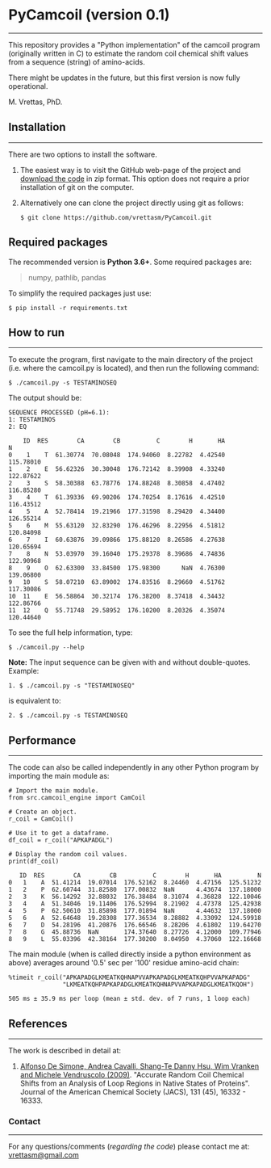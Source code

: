 # PyCamcoil (version 0.1)
---

This repository provides a "Python implementation" of the camcoil program
(originally written in C) to estimate the random coil chemical shift values
from a sequence (string) of amino-acids.

There might be updates in the future, but this first version is now fully operational.

M. Vrettas, PhD.

## Installation
---

There are two options to install the software.

1. The easiest way is to visit the GitHub web-page of the project and
[download the code](https://github.com/vrettasm/PyCamcoil/archive/master.zip)
in zip format. This option does not require a prior installation of git on the
computer.

2. Alternatively one can clone the project directly using git as follows:

    `$ git clone https://github.com/vrettasm/PyCamcoil.git`

## Required packages

The recommended version is **Python 3.6+**. Some required packages are:

>
> numpy, pathlib, pandas
>

To simplify the required packages just use:

    $ pip install -r requirements.txt

## How to run
---

To execute the program, first navigate to the main directory of the project
(i.e. where the camcoil.py is located), and then run the following command:

    $ ./camcoil.py -s TESTAMINOSEQ

The output should be:

```
SEQUENCE PROCESSED (pH=6.1):
1: TESTAMINOS
2: EQ
 
    ID  RES        CA        CB          C        H       HA          N
0    1    T  61.30774  70.08048  174.94060  8.22782  4.42540  115.78010
1    2    E  56.62326  30.30048  176.72142  8.39908  4.33240  122.87622
2    3    S  58.30388  63.78776  174.88248  8.30858  4.47402  116.85280
3    4    T  61.39336  69.90206  174.70254  8.17616  4.42510  116.43512
4    5    A  52.78414  19.21966  177.31598  8.29420  4.34400  126.55214
5    6    M  55.63120  32.83290  176.46296  8.22956  4.51812  120.84098
6    7    I  60.63876  39.09866  175.88120  8.26586  4.27638  120.65694
7    8    N  53.03970  39.16040  175.29378  8.39686  4.74836  122.90968
8    9    O  62.63300  33.84500  175.98300      NaN  4.76300  139.06800
9   10    S  58.07210  63.89002  174.83516  8.29660  4.51762  117.30086
10  11    E  56.58864  30.32174  176.38200  8.37418  4.34432  122.86766
11  12    Q  55.71748  29.58952  176.10200  8.20326  4.35074  120.44640
```

To see the full help information, type:

    $ ./camcoil.py --help

**Note:**
The input sequence can be given with and without double-quotes.
Example:

    1. $ ./camcoil.py -s "TESTAMINOSEQ"

is equivalent to:

    2. $ ./camcoil.py -s TESTAMINOSEQ

## Performance
---

The code can also be called independently in any other Python program
by importing the main module as:

```
# Import the main module.
from src.camcoil_engine import CamCoil

# Create an object.
r_coil = CamCoil()

# Use it to get a dataframe.
df_coil = r_coil("APKAPADGL")

# Display the random coil values.
print(df_coil)

   ID  RES        CA        CB          C        H       HA          N
0   1    A  51.41214  19.07014  176.52162  8.24460  4.47156  125.51232
1   2    P  62.60744  31.82580  177.00832  NaN      4.43674  137.18000
2   3    K  56.14292  32.88032  176.38484  8.31074  4.36828  122.10046
3   4    A  51.34046  19.11406  176.52994  8.21902  4.47378  125.42938
4   5    P  62.50610  31.85898  177.01894  NaN      4.44632  137.18000
5   6    A  52.64648  19.28308  177.36534  8.28882  4.33092  124.59918
6   7    D  54.28196  41.20876  176.66546  8.28206  4.61802  119.64270
7   8    G  45.88736  NaN       174.37640  8.27726  4.12000  109.77946
8   9    L  55.03396  42.38164  177.30200  8.04950  4.37060  122.16668
```

The main module (when is called directly inside a python environment as
above) averages around '0.5' sec per '100' residue amino-acid chain:

    %timeit r_coil("APKAPADGLKMEATKQHNAPVVAPKAPADGLKMEATKQHPVVAPKAPADG"
                   "LKMEATKQHPAPKAPADGLKMEATKQHNAPVVAPKAPADGLKMEATKQOH")

    505 ms ± 35.9 ms per loop (mean ± std. dev. of 7 runs, 1 loop each)

## References
---

The work is described in detail at:

1.  [Alfonso De Simone, Andrea Cavalli, Shang-Te Danny Hsu, Wim Vranken
    and Michele Vendruscolo (2009)](https://doi.org/10.1021/ja904937a).
    "Accurate Random Coil Chemical Shifts from an Analysis of Loop
    Regions in Native States of Proteins". Journal of the American
    Chemical Society (JACS), 131 (45), 16332 - 16333.

### Contact
---

For any questions/comments (*regarding the code*) please contact me at:
vrettasm@gmail.com